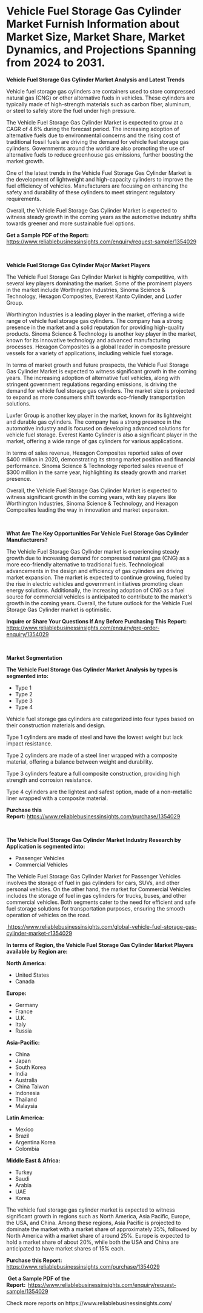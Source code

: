 <p><h1>Vehicle Fuel Storage Gas Cylinder Market Furnish Information about Market Size, Market Share, Market Dynamics, and Projections Spanning from 2024 to 2031.</h1></p><p><strong>Vehicle Fuel Storage Gas Cylinder Market Analysis and Latest Trends</strong></p>
<p><p>Vehicle fuel storage gas cylinders are containers used to store compressed natural gas (CNG) or other alternative fuels in vehicles. These cylinders are typically made of high-strength materials such as carbon fiber, aluminum, or steel to safely store the fuel under high pressure.</p><p>The Vehicle Fuel Storage Gas Cylinder Market is expected to grow at a CAGR of 4.6% during the forecast period. The increasing adoption of alternative fuels due to environmental concerns and the rising cost of traditional fossil fuels are driving the demand for vehicle fuel storage gas cylinders. Governments around the world are also promoting the use of alternative fuels to reduce greenhouse gas emissions, further boosting the market growth.</p><p>One of the latest trends in the Vehicle Fuel Storage Gas Cylinder Market is the development of lightweight and high-capacity cylinders to improve the fuel efficiency of vehicles. Manufacturers are focusing on enhancing the safety and durability of these cylinders to meet stringent regulatory requirements.</p><p>Overall, the Vehicle Fuel Storage Gas Cylinder Market is expected to witness steady growth in the coming years as the automotive industry shifts towards greener and more sustainable fuel options.</p></p>
<p><strong>Get a Sample PDF of the Report:&nbsp;</strong> <a href="https://www.reliablebusinessinsights.com/enquiry/request-sample/1354029">https://www.reliablebusinessinsights.com/enquiry/request-sample/1354029</a></p>
<p>&nbsp;</p>
<p><strong>Vehicle Fuel Storage Gas Cylinder Major Market Players</strong></p>
<p><p>The Vehicle Fuel Storage Gas Cylinder Market is highly competitive, with several key players dominating the market. Some of the prominent players in the market include Worthington Industries, Sinoma Science & Technology, Hexagon Composites, Everest Kanto Cylinder, and Luxfer Group.</p><p>Worthington Industries is a leading player in the market, offering a wide range of vehicle fuel storage gas cylinders. The company has a strong presence in the market and a solid reputation for providing high-quality products. Sinoma Science & Technology is another key player in the market, known for its innovative technology and advanced manufacturing processes. Hexagon Composites is a global leader in composite pressure vessels for a variety of applications, including vehicle fuel storage.</p><p>In terms of market growth and future prospects, the Vehicle Fuel Storage Gas Cylinder Market is expected to witness significant growth in the coming years. The increasing adoption of alternative fuel vehicles, along with stringent government regulations regarding emissions, is driving the demand for vehicle fuel storage gas cylinders. The market size is projected to expand as more consumers shift towards eco-friendly transportation solutions.</p><p>Luxfer Group is another key player in the market, known for its lightweight and durable gas cylinders. The company has a strong presence in the automotive industry and is focused on developing advanced solutions for vehicle fuel storage. Everest Kanto Cylinder is also a significant player in the market, offering a wide range of gas cylinders for various applications.</p><p>In terms of sales revenue, Hexagon Composites reported sales of over $400 million in 2020, demonstrating its strong market position and financial performance. Sinoma Science & Technology reported sales revenue of $300 million in the same year, highlighting its steady growth and market presence.</p><p>Overall, the Vehicle Fuel Storage Gas Cylinder Market is expected to witness significant growth in the coming years, with key players like Worthington Industries, Sinoma Science & Technology, and Hexagon Composites leading the way in innovation and market expansion.</p></p>
<p>&nbsp;</p>
<p><strong>What Are The Key Opportunities For Vehicle Fuel Storage Gas Cylinder Manufacturers?</strong></p>
<p><p>The Vehicle Fuel Storage Gas Cylinder market is experiencing steady growth due to increasing demand for compressed natural gas (CNG) as a more eco-friendly alternative to traditional fuels. Technological advancements in the design and efficiency of gas cylinders are driving market expansion. The market is expected to continue growing, fueled by the rise in electric vehicles and government initiatives promoting clean energy solutions. Additionally, the increasing adoption of CNG as a fuel source for commercial vehicles is anticipated to contribute to the market's growth in the coming years. Overall, the future outlook for the Vehicle Fuel Storage Gas Cylinder market is optimistic.</p></p>
<p><strong>Inquire or Share Your Questions If Any Before Purchasing This Report:</strong> <a href="https://www.reliablebusinessinsights.com/enquiry/pre-order-enquiry/1354029">https://www.reliablebusinessinsights.com/enquiry/pre-order-enquiry/1354029</a></p>
<p>&nbsp;</p>
<p><strong>Market Segmentation</strong></p>
<p><strong>The Vehicle Fuel Storage Gas Cylinder Market Analysis by types is segmented into:</strong></p>
<p><ul><li>Type 1</li><li>Type 2</li><li>Type 3</li><li>Type 4</li></ul></p>
<p><p>Vehicle fuel storage gas cylinders are categorized into four types based on their construction materials and design. </p><p>Type 1 cylinders are made of steel and have the lowest weight but lack impact resistance. </p><p>Type 2 cylinders are made of a steel liner wrapped with a composite material, offering a balance between weight and durability. </p><p>Type 3 cylinders feature a full composite construction, providing high strength and corrosion resistance. </p><p>Type 4 cylinders are the lightest and safest option, made of a non-metallic liner wrapped with a composite material.</p></p>
<p><strong>Purchase this Report:&nbsp;</strong><a href="https://www.reliablebusinessinsights.com/purchase/1354029">https://www.reliablebusinessinsights.com/purchase/1354029</a></p>
<p>&nbsp;</p>
<p><strong>The Vehicle Fuel Storage Gas Cylinder Market Industry Research by Application is segmented into:</strong></p>
<p><ul><li>Passenger Vehicles</li><li>Commercial Vehicles</li></ul></p>
<p><p>The Vehicle Fuel Storage Gas Cylinder Market for Passenger Vehicles involves the storage of fuel in gas cylinders for cars, SUVs, and other personal vehicles. On the other hand, the market for Commercial Vehicles includes the storage of fuel in gas cylinders for trucks, buses, and other commercial vehicles. Both segments cater to the need for efficient and safe fuel storage solutions for transportation purposes, ensuring the smooth operation of vehicles on the road.</p></p>
<p><a href="https://www.reliablebusinessinsights.com/global-vehicle-fuel-storage-gas-cylinder-market-r1354029">&nbsp;https://www.reliablebusinessinsights.com/global-vehicle-fuel-storage-gas-cylinder-market-r1354029</a></p>
<p><strong>In terms of Region, the Vehicle Fuel Storage Gas Cylinder Market Players available by Region are:</strong></p>
<p>
    <p> <strong> North America: </strong>
        <ul>
            <li>United States</li>
            <li>Canada</li>
        </ul>
        </p> 
    <p> <strong> Europe: </strong>
        <ul>
            <li>Germany</li>
            <li>France</li>
            <li>U.K.</li>
            <li>Italy</li>
            <li>Russia</li>
        </ul>
        </p> 
    <p> <strong> Asia-Pacific: </strong>
        <ul>
            <li>China</li>
            <li>Japan</li>
            <li>South Korea</li>
            <li>India</li>
            <li>Australia</li>
            <li>China Taiwan</li>
            <li>Indonesia</li>
            <li>Thailand</li>
            <li>Malaysia</li>
        </ul>
        </p> 
    <p> <strong> Latin America: </strong>
        <ul>
            <li>Mexico</li>
            <li>Brazil</li>
            <li>Argentina Korea</li>
            <li>Colombia</li>
        </ul>
        </p> 
    <p> <strong> Middle East & Africa: </strong>
        <ul>
            <li>Turkey</li>
            <li>Saudi</li>
            <li>Arabia</li>
            <li>UAE</li>
            <li>Korea</li>
        </ul>
    </p>
    </p>
<p><p>The vehicle fuel storage gas cylinder market is expected to witness significant growth in regions such as North America, Asia Pacific, Europe, the USA, and China. Among these regions, Asia Pacific is projected to dominate the market with a market share of approximately 35%, followed by North America with a market share of around 25%. Europe is expected to hold a market share of about 20%, while both the USA and China are anticipated to have market shares of 15% each.</p></p>
<p><strong>Purchase this Report: </strong><a href="https://www.reliablebusinessinsights.com/purchase/1354029">https://www.reliablebusinessinsights.com/purchase/1354029</a></p>
<p>&nbsp;<strong>Get a Sample PDF of the Report:&nbsp;&nbsp;</strong><a href="https://www.reliablebusinessinsights.com/enquiry/request-sample/1354029">https://www.reliablebusinessinsights.com/enquiry/request-sample/1354029</a></p>
<p><strong></strong></p>
<p>Check more reports on https://www.reliablebusinessinsights.com/</p>